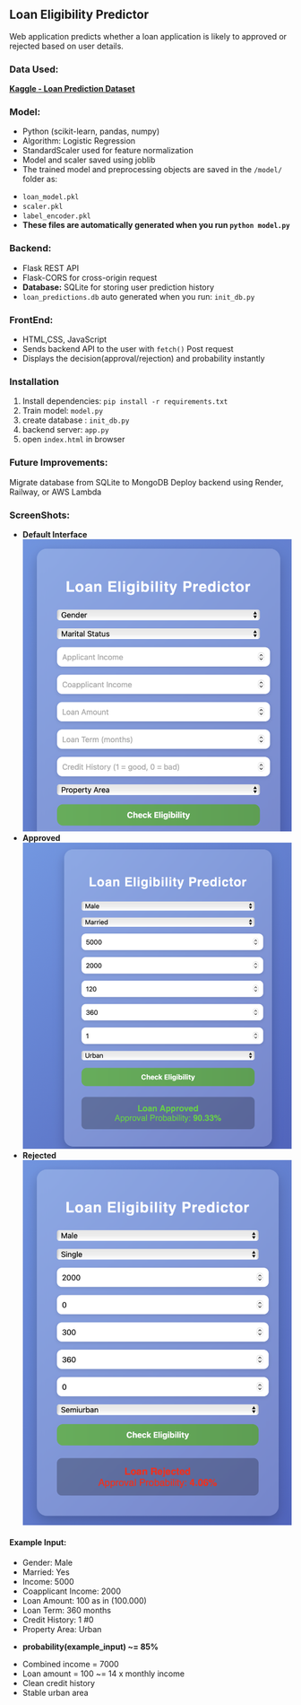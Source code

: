 ## Loan Eligibility Predictor

Web application predicts whether a loan application is likely to approved or rejected
based on user details.

### Data Used:
[**Kaggle - Loan Prediction Dataset**](https://www.kaggle.com/datasets/ninzaami/loan-predication)

### Model:
* Python (scikit-learn, pandas, numpy)
* Algorithm: Logistic Regression
* StandardScaler used for feature normalization
* Model and scaler saved using joblib
* The trained model and preprocessing objects are saved in the `/model/` folder as:
- `loan_model.pkl`
- `scaler.pkl`
- `label_encoder.pkl`
- **These files are automatically generated when you run `python model.py`**


### Backend:
* Flask REST API
* Flask-CORS for cross-origin request
* **Database:** SQLite for storing user prediction history
* `loan_predictions.db` auto generated when you run: `init_db.py`


### FrontEnd:
* HTML,CSS, JavaScript
* Sends backend API to the user with `fetch()` Post request
* Displays the decision(approval/rejection) and probability instantly

### Installation
1. Install dependencies: `pip install -r requirements.txt`
2. Train model: `model.py`
3. create database : `init_db.py`
4. backend server: `app.py`
5. open `index.html` in browser

### Future Improvements:
Migrate database from SQLite to MongoDB
Deploy backend using Render, Railway, or AWS Lambda

### ScreenShots:
* **Default Interface**
![Default Interface](screenshots/default.png)
* **Approved**
![Default Interface](screenshots/positive.png)
* **Rejected**
![Default Interface](screenshots/negative.png)


#### Example Input:
- Gender: Male
- Married: Yes
- Income: 5000
- Coapplicant Income: 2000
- Loan Amount: 100 as in (100.000)
- Loan Term: 360 months
- Credit History: 1 #0
- Property Area: Urban

* **probability(example_input) ~= 85%**

- Combined income = 7000
- Loan amount = 100 ~= 14 x monthly income
- Clean credit history
- Stable urban area
